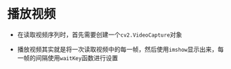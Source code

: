 # 播放视频

- 在读取视频序列时，首先需要创建一个`cv2.VideoCapture`对象

- 播放视频其实就是将一次读取视频中的每一帧，然后使用`imshow`显示出来，每一帧的间隔使用`waitKey`函数进行设置
